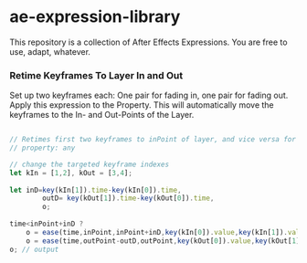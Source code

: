 # ae-expression-library

This repository is a collection of After Effects Expressions.
You are free to use, adapt, whatever.

### Retime Keyframes To Layer In and Out

Set up two keyframes each: One pair for fading in, one pair for fading out. Apply this expression to the Property. This will automatically move the keyframes to the In- and Out-Points of the Layer.

```javascript

// Retimes first two keyframes to inPoint of layer, and vice versa for outPoint
// property: any

// change the targeted keyframe indexes 
let kIn = [1,2], kOut = [3,4];
	
let inD=key(kIn[1]).time-key(kIn[0]).time, 
		outD= key(kOut[1]).time-key(kOut[0]).time, 
		o;
	
time<inPoint+inD ? 
	o = ease(time,inPoint,inPoint+inD,key(kIn[0]).value,key(kIn[1]).value) : 
	o = ease(time,outPoint-outD,outPoint,key(kOut[0]).value,key(kOut[1]).value);
o; // output
```
